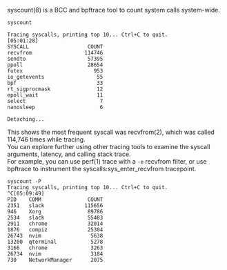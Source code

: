 syscount(8) is a BCC and bpftrace tool to count system calls system-wide.

```shell
syscount

Tracing syscalls, printing top 10... Ctrl+C to quit.
[05:01:28]
SYSCALL                   COUNT
recvfrom                 114746
sendto                    57395
ppoll                     28654
futex                       953
io_getevents                 55
bpf                          33
rt_sigprocmask               12
epoll_wait                   11
select                        7
nanosleep                     6

Detaching...
```

This shows the most frequent syscall was recvfrom(2), which was called 114,746 times while tracing.\
You can explore further using other tracing tools to examine the syscall arguments, latency, and calling stack trace.\
For example, you can use perf(1) trace with a `-e` recvfrom filter, or use bpftrace to instrument the syscalls:sys_enter_recvfrom tracepoint.

```shell
syscount -P
Tracing syscalls, printing top 10... Ctrl+C to quit.
^C[05:09:49]
PID    COMM               COUNT
2351   slack             115656
946    Xorg               89786
2534   slack              55483
2911   chrome             32014
1876   compiz             25304
26743  nvim                5638
13200  qterminal           5278
3166   chrome              3263
26734  nvim                3184
730    NetworkManager      2075
```
